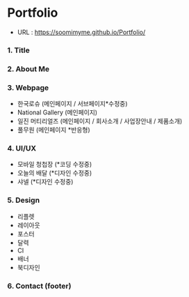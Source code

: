 # Portfolio
- URL : https://soomimyme.github.io/Portfolio/

### 1. Title

### 2. About Me

### 3. Webpage
- 한국로슈 (메인페이지 / 서브페이지*수정중)
- National Gallery (메인페이지)
- 일진 머티리얼즈 (메인페이지 / 회사소개 / 사업장안내 / 제품소개)
- 풀무원 (메인페이지 *반응형)

### 4. UI/UX
- 모바일 청첩장 (*코딩 수정중)
- 오늘의 배달 (*디자인 수정중)
- 샤넬 (*디자인 수정중)

### 5. Design
- 리플렛
- 레이아웃
- 포스터
- 달력
- CI
- 배너
- 북디자인

### 6. Contact (footer)
